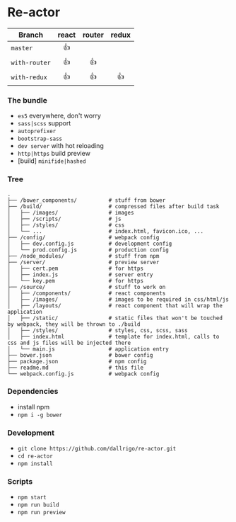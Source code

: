 # Re-actor

| Branch        | react      | router     | redux      |
| ------------- |:----------:|:----------:|:----------:|
| `master`      | :thumbsup: |            |            |
| `with-router` | :thumbsup: | :thumbsup: |            |
| `with-redux`  | :thumbsup: | :thumbsup: | :thumbsup: |

### The bundle
 - `es5` everywhere, don't worry
 - `sass|scss` support
 - `autoprefixer`
 - `bootstrap-sass`
 - `dev server` with hot reloading
 - `http|https` build preview
 - [build] `minifide|hashed`

### Tree
```shell
.
├── /bower_components/          # stuff from bower
├── /build/                     # compressed files after build task
│   ├── /images/                # images
│   ├── /scripts/               # js
│   ├── /styles/                # css
│   └── ...                     # index.html, favicon.ico, ...
├── /config/                    # webpack config
│   ├── dev.config.js           # development config
│   └── prod.config.js          # production config
├── /node_modules/              # stuff from npm
├── /server/                    # preview server
│   ├── cert.pem                # for https
│   ├── index.js                # server entry
│   └── key.pem                 # for https
├── /source/                    # stuff to work on
│   ├── /components/            # react components
│   ├── /images/                # images to be required in css/html/js
│   ├── /layouts/               # react component that will wrap the application
│   ├── /static/                # static files that won't be touched by webpack, they will be thrown to ./build
│   ├── /styles/                # styles, css, scss, sass
│   ├── index.html              # template for index.html, calls to css and js files will be injected there
│   └── main.js                 # application entry
├── bower.json                  # bower config
├── package.json                # npm config
├── readme.md                   # this file
└── webpack.config.js           # webpack config
```

### Dependencies
 - install npm
 - `npm i -g bower`

### Development
 - `git clone https://github.com/dallrigo/re-actor.git`
 - `cd re-actor`
 - `npm install`

### Scripts
 - `npm start`
 - `npm run build`
 - `npm run preview`
